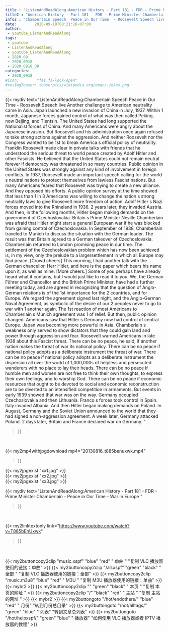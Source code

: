 ```yaml
---
title : "ListenAndReadAlong:American History - Part 181 - FDR - Prime Minister Chamberlain - Peace in Our Time - War in Europe "
title2 : "American History - Part 181 - FDR - Prime Minister Chamberlain - Peace in Our Time - War in Europe "
info2 : "Chamberlain Speech  Peace in Our Time  - Roosevelt Speech live Another challenge to American neutrality came in Asia. Japan launched a new invasion of China in July, 1937. Within 1 month, Japanese forces gained control of what was then called Peking, now Beijing, and Tientsin. The United States had long supported the Nationalist forces of China. And many Americans were angry about the Japanese invasion. But Roosevelt and his administration once again refused to take strong actions against the aggression. And neither Roosevelt nor the Congress wanted to be 1st to break America s official policy of neutrality. Franklin Roosevelt made clear in private talks with friends that he understood the serious threat to world peace created by Adolf Hitler and other Fascists. He believed that the United States could not remain neutral forever if democracy was threatened in so many countries. Public opinion in the United States was strongly against any kind of involvement in foreign conflicts. In 1937, Roosevelt made an important speech calling for the world s neutral nations to protect themselves from lawless Fascist nations. But many Americans feared that Roosevelt was trying to create a new alliance. And they opposed his efforts. A public opinion survey at the time showed that less than 1 in 3 Americans was willing to change the nation s strong neutrality laws to give Roosevelt more freedom of action. Adolf Hitler s Nazi forces moved into the Rhineland in 1936. 2 years later, they invaded Austria. And then, in the following months, Hitler began making demands on the government of Czechoslovakia. Britain s Prime Minister Neville Chamberlain was afraid that Hitler might start a general European war if he was blocked from gaining control of Czechoslovakia. In September of 1938, Chamberlain traveled to Munich to discuss the situation with the German leader. The result was that Britain agreed to a German takeover of Czechoslovakia. Chamberlain returned to London promising  peace in our time.   The settlement of the Czechoslovakian problem which has now been achieved is, in my view, only the prelude to a largersettlement in which all Europe may find peace. [Crowd cheers] This morning, I had another talk with the German chancellor, Herr Hitler, and here is the paper which bears his name upon it, as well as mine. [More cheers.] Some of you perhaps have already heard what it contains, but I would just like to read it to you. We, the German Führer and Chancellor and the British Prime Minister, have had a further meeting today, and are agreed in recognizing that the question of Anglo-German relations is of the 1st importance for the 2 countries, and for Europe. We regard the agreement signed last night, and the Anglo-German Naval Agreement, as symbolic of the desire of our 2 peoples never to go to war with 1 another again.  The 1st reaction of most Americans to Chamberlain s Munich agreement was 1 of relief. But then, public opinion changed. Americans saw that Hitler s Germany now had control of central Europe. Japan was becoming more powerful in Asia. Chamberlain s weakness only served to show dictators that they could gain land and power through aggression and fear. Roosevelt warned Americans in late 1938 about this Fascist threat.  There can be no peace,  he said,  if another nation makes the threat of war its national policy.   There can be no peace if national policy adopts as a deliberate instrument the threat of war. There can be no peace if national policy adopts as a deliberate instrument the dispersion all over the world of 1,000,000s of helpless and persecuted wanderers with no place to lay their heads. There can be no peace if humble men and women are not free to think their own thoughts, to express their own feelings, and to worship God.  There can be no peace if economic resources that ought to be devoted to social and economic reconstruction are to be diverted to an intensified competition in armaments.  But events in early 1939 showed that war was on the way. Germany occupied Czechoslovakia and then Lithuania. Franco s forces took control in Spain. Italy invaded Albania. And then Hitler began making demands on Poland. In August, Germany and the Soviet Union announced to the world that they had signed a non-aggression agreement. A week later, Germany attacked Poland. 2 days later, Britain and France declared war on Germany. "
date:        2020-09-18T08:21:18-07:00
author:
 - youtube_ListenAndReadAlong
tags:
 - youtube
 - ListenAndReadAlong
 - youtube_ListenAndReadAlong
 - 2020_09
 - 2020_0918
 - 2020_0918_08
categories:
 - 2020_0918
#icon:        "fas fa-lock-open"
#resImgTeaser: teaserpics/wikipedia.org/emacs-jokes.png
---
```


{{< mydiv text="ListenAndReadAlong:Chamberlain Speech  Peace in Our Time  - Roosevelt Speech live Another challenge to American neutrality came in Asia. Japan launched a new invasion of China in July, 1937. Within 1 month, Japanese forces gained control of what was then called Peking, now Beijing, and Tientsin. The United States had long supported the Nationalist forces of China. And many Americans were angry about the Japanese invasion. But Roosevelt and his administration once again refused to take strong actions against the aggression. And neither Roosevelt nor the Congress wanted to be 1st to break America s official policy of neutrality. Franklin Roosevelt made clear in private talks with friends that he understood the serious threat to world peace created by Adolf Hitler and other Fascists. He believed that the United States could not remain neutral forever if democracy was threatened in so many countries. Public opinion in the United States was strongly against any kind of involvement in foreign conflicts. In 1937, Roosevelt made an important speech calling for the world s neutral nations to protect themselves from lawless Fascist nations. But many Americans feared that Roosevelt was trying to create a new alliance. And they opposed his efforts. A public opinion survey at the time showed that less than 1 in 3 Americans was willing to change the nation s strong neutrality laws to give Roosevelt more freedom of action. Adolf Hitler s Nazi forces moved into the Rhineland in 1936. 2 years later, they invaded Austria. And then, in the following months, Hitler began making demands on the government of Czechoslovakia. Britain s Prime Minister Neville Chamberlain was afraid that Hitler might start a general European war if he was blocked from gaining control of Czechoslovakia. In September of 1938, Chamberlain traveled to Munich to discuss the situation with the German leader. The result was that Britain agreed to a German takeover of Czechoslovakia. Chamberlain returned to London promising  peace in our time.   The settlement of the Czechoslovakian problem which has now been achieved is, in my view, only the prelude to a largersettlement in which all Europe may find peace. [Crowd cheers] This morning, I had another talk with the German chancellor, Herr Hitler, and here is the paper which bears his name upon it, as well as mine. [More cheers.] Some of you perhaps have already heard what it contains, but I would just like to read it to you. We, the German Führer and Chancellor and the British Prime Minister, have had a further meeting today, and are agreed in recognizing that the question of Anglo-German relations is of the 1st importance for the 2 countries, and for Europe. We regard the agreement signed last night, and the Anglo-German Naval Agreement, as symbolic of the desire of our 2 peoples never to go to war with 1 another again.  The 1st reaction of most Americans to Chamberlain s Munich agreement was 1 of relief. But then, public opinion changed. Americans saw that Hitler s Germany now had control of central Europe. Japan was becoming more powerful in Asia. Chamberlain s weakness only served to show dictators that they could gain land and power through aggression and fear. Roosevelt warned Americans in late 1938 about this Fascist threat.  There can be no peace,  he said,  if another nation makes the threat of war its national policy.   There can be no peace if national policy adopts as a deliberate instrument the threat of war. There can be no peace if national policy adopts as a deliberate instrument the dispersion all over the world of 1,000,000s of helpless and persecuted wanderers with no place to lay their heads. There can be no peace if humble men and women are not free to think their own thoughts, to express their own feelings, and to worship God.  There can be no peace if economic resources that ought to be devoted to social and economic reconstruction are to be diverted to an intensified competition in armaments.  But events in early 1939 showed that war was on the way. Germany occupied Czechoslovakia and then Lithuania. Franco s forces took control in Spain. Italy invaded Albania. And then Hitler began making demands on Poland. In August, Germany and the Soviet Union announced to the world that they had signed a non-aggression agreement. A week later, Germany attacked Poland. 2 days later, Britain and France declared war on Germany. "
>}}
<br>


{{< my2mp4withjpgdownload mp4="20130816_t885benuxwk.mp4"
>}}

{{< my2jpgexist "xx1.jpg" >}}<br>
{{< my2jpgexist "xx2.jpg" >}}<br>
{{< my2jpgexist "xx3.jpg" >}}<br>



{{< mydiv text="ListenAndReadAlong:American History - Part 181 - FDR - Prime Minister Chamberlain - Peace in Our Time - War in Europe "
>}}
<br>

{{< my2linktextonly link="https://www.youtube.com/watch?v=T885bEnUxwk"
>}}


<br>

{{< my2buttoncopy2clip "music.xspf"        "blue"   "red"    " 单曲 "  "复制 VLC 播放器使用的链接：单曲" >}} {{< my2buttoncopy2clip "/all.xspf"         "green"  "black"  " 全部 "  "复制 VLC 播放器使用的链接：全部" >}} {{< my2buttoncopy2clip "music.m3u8"        "blue"   "red"    " M3U  "    "复制 M3U 播放器使用的链接：单曲" >}} {{< mybr2 >}} {{< my2buttoncopy2clip ""                  "green"  "black"  " 本页 "    "复制 本页的网址 " >}} {{< my2buttoncopy2clip "/"                 "black"  "red"    " 主站 "    "复制 主站的网址 " >}} {{< mybr2 >}} {{< my2buttongoto      "/hot/endothers/"   "blue"   "red"    " 月份"   "转到月份总目录" >}} {{< my2buttongoto      "/hot/alltags/"     "green"  "blue"   " 列表"   "转到文章总列表" >}} {{< my2buttongoto      "/hot/helpxspf/"    "green"  "blue"   " 播放器" "如何使用 VLC 播放器或者 IPTV 播放器的教程" >}} 

